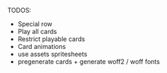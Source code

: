 TODOS:
- Special row
- Play all cards
- Restrict playable cards
- Card animations
- use assets spritesheets
- pregenerate cards + generate woff2 / woff fonts
